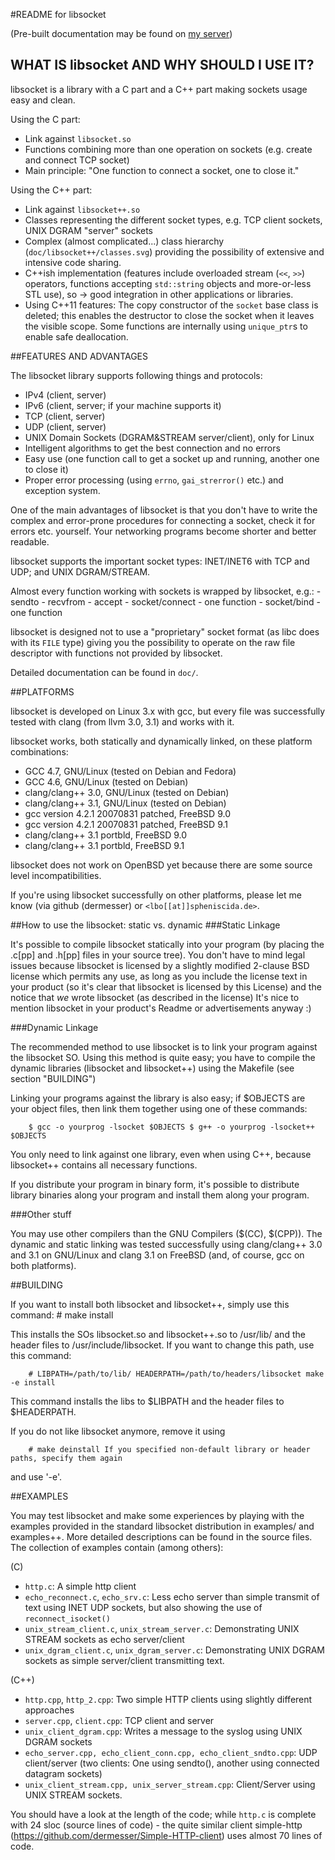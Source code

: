 #README for libsocket

(Pre-built documentation may be found on [my
 server](http://lbo.spheniscida.de/doc/libsocket/doxygen/index.html))

## WHAT IS libsocket AND WHY SHOULD I USE IT?

libsocket is a library with a C part and a C++ part making sockets usage easy and clean.

Using the C part:

- Link against `libsocket.so`
- Functions combining more than one operation on sockets (e.g. create and connect TCP socket)
- Main principle: "One function to connect a socket, one to close it."

Using the C++ part:

- Link against `libsocket++.so`
- Classes representing the different socket types, e.g. TCP client sockets, UNIX DGRAM "server"
sockets
- Complex (almost complicated...) class hierarchy (`doc/libsocket++/classes.svg`) providing the
possibility of extensive and intensive code sharing.
- C++ish implementation (features include overloaded stream (`<<`, `>>`) operators, functions
accepting `std::string` objects and more-or-less STL use), so -> good integration in other
applications or libraries.
- Using C++11 features: The copy constructor of the `socket` base class is deleted; this enables the
destructor to close the socket when it leaves the visible scope. Some functions are internally using
`unique_ptr`s to enable safe deallocation.


##FEATURES AND ADVANTAGES

The libsocket library supports following things and protocols:

* IPv4 (client, server)
* IPv6 (client, server; if your machine supports it)
* TCP (client, server)
* UDP (client, server)
* UNIX Domain Sockets (DGRAM&STREAM server/client), only for Linux
* Intelligent algorithms to get the best connection and no errors
* Easy use (one function call to get a socket up and running, another one to close it)
* Proper error processing (using `errno`, `gai_strerror()` etc.) and exception system.

One of the main advantages of libsocket is that you don't have to write the complex and error-prone
procedures for connecting a socket, check it for errors etc. yourself. Your networking programs
become shorter and better readable.

libsocket supports the important socket types: INET/INET6 with TCP and UDP; and UNIX DGRAM/STREAM.

Almost every function working with sockets is wrapped by libsocket, e.g.:
        - sendto
        - recvfrom
        - accept
        - socket/connect - one function
        - socket/bind    - one function

libsocket is designed not to use a "proprietary" socket format (as libc does with its `FILE` type)
giving you the possibility to operate on the raw file descriptor with functions not provided by
libsocket.

Detailed documentation can be found in `doc/`.

##PLATFORMS

libsocket is developed on Linux 3.x with gcc, but every file was successfully tested with clang
(from llvm 3.0, 3.1) and works with it.

libsocket works, both statically and dynamically linked, on these platform combinations:

- GCC 4.7, GNU/Linux (tested on Debian and Fedora)
- GCC 4.6, GNU/Linux (tested on Debian)
- clang/clang++ 3.0, GNU/Linux (tested on Debian)
- clang/clang++ 3.1, GNU/Linux (tested on Debian)
- gcc version 4.2.1 20070831 patched, FreeBSD 9.0
- gcc version 4.2.1 20070831 patched, FreeBSD 9.1
- clang/clang++ 3.1 portbld, FreeBSD 9.0
- clang/clang++ 3.1 portbld, FreeBSD 9.1

libsocket does not work on OpenBSD yet because there are some source level incompatibilities.

If you're using libsocket successfully on other platforms, please let me know (via github
        (dermesser) or `<lbo[[at]]spheniscida.de>`.

##How to use the libsocket: static vs. dynamic ###Static Linkage

It's possible to compile libsocket statically into your program (by placing the .c[pp] and .h[pp]
    files in your source tree). You don't have to mind legal issues because libsocket is licensed by
a slightly modified 2-clause BSD license which permits any use, as long as you include the license
text in your product (so it's clear that libsocket is licensed by this License) and the notice that
*we* wrote libsocket (as described in the license) It's nice to mention libsocket in your product's
Readme or advertisements anyway :)

###Dynamic Linkage

The recommended method to use libsocket is to link your program against the libsocket SO. Using this
method is quite easy; you have to compile the dynamic libraries (libsocket and libsocket++) using
the Makefile (see section "BUILDING")

Linking your programs against the library is also easy; if $OBJECTS are your object files, then link
them together using one of these commands:

        $ gcc -o yourprog -lsocket $OBJECTS $ g++ -o yourprog -lsocket++ $OBJECTS

You only need to link against one library, even when using C++, because libsocket++ contains all
necessary functions.

If you distribute your program in binary form, it's possible to distribute library binaries along
your program and install them along your program.

###Other stuff

You may use other compilers than the GNU Compilers ($(CC), $(CPP)). The dynamic and static linking
was tested successfully using clang/clang++ 3.0 and 3.1 on GNU/Linux and clang 3.1 on FreeBSD (and,
        of course, gcc on both platforms).

##BUILDING

If you want to install both libsocket and libsocket++, simply use this command: # make install

This installs the SOs libsocket.so and libsocket++.so to /usr/lib/ and the header files to
/usr/include/libsocket. If you want to change this path, use this command:

        # LIBPATH=/path/to/lib/ HEADERPATH=/path/to/headers/libsocket make -e install

This command installs the libs to $LIBPATH and the header files to $HEADERPATH.

If you do not like libsocket anymore, remove it using

        # make deinstall If you specified non-default library or header paths, specify them again
and use '-e'.

##EXAMPLES

You may test libsocket and make some experiences by playing with the examples provided in the
standard libsocket distribution in examples/ and examples++. More detailed descriptions can be found
in the source files. The collection of examples contain (among others):

(C)

* `http.c`: A simple http client
* `echo_reconnect.c`, `echo_srv.c`: Less echo server than simple transmit of text using INET UDP
sockets, but also showing the use of `reconnect_isocket()`
* `unix_stream_client.c`, `unix_stream_server.c`: Demonstrating UNIX STREAM sockets as echo
server/client
* `unix_dgram_client.c`, `unix_dgram_server.c`: Demonstrating UNIX DGRAM sockets as simple
server/client transmitting text.

(C++)

* `http.cpp`, `http_2.cpp`: Two simple HTTP clients using slightly different approaches
* `server.cpp`, `client.cpp`: TCP client and server
* `unix_client_dgram.cpp`: Writes a message to the syslog using UNIX DGRAM sockets
* `echo_server.cpp, echo_client_conn.cpp, echo_client_sndto.cpp`: UDP client/server (two clients:
        One using sendto(), another using connected datagram sockets)
* `unix_client_stream.cpp, unix_server_stream.cpp`: Client/Server using UNIX STREAM sockets.

You should have a look at the length of the code; while `http.c` is complete with 24 sloc (source
        lines of code) - the quite similar client simple-http
(https://github.com/dermesser/Simple-HTTP-client) uses almost 70 lines of code.

